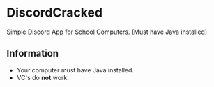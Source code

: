 # DiscordCracked
Simple Discord App for School Computers. (Must have Java installed)

## Information
- Your computer must have Java installed.
- VC's do **not** work.
